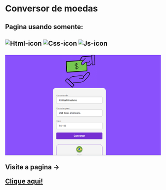 # Conversor de moedas
<h2> Pagina usando somente: <h2>
  
<img src="https://img.shields.io/badge/HTML5-E34F26?style=for-the-badge&logo=html5&logoColor=white" alt="Html-icon"/>
<img src="https://img.shields.io/badge/CSS3-1572B6?style=for-the-badge&logo=css3&logoColor=white" alt="Css-icon"/> 
<img src="https://img.shields.io/badge/JavaScript-F7DF1E?style=for-the-badge&logo=javascript&logoColor=black" alt="Js-icon"/>
<br>
<br>
  
<img src="https://github.com/DaniAlves27/conversorMoney/blob/main/assets/Captura%20de%20tela%202024-01-02%20184412.png?raw=true" alt="print-pag"/>

<p>Visite a pagina -><p><a href="https://danialves27.github.io/conversorMoney/"> Clique aqui!</a>
